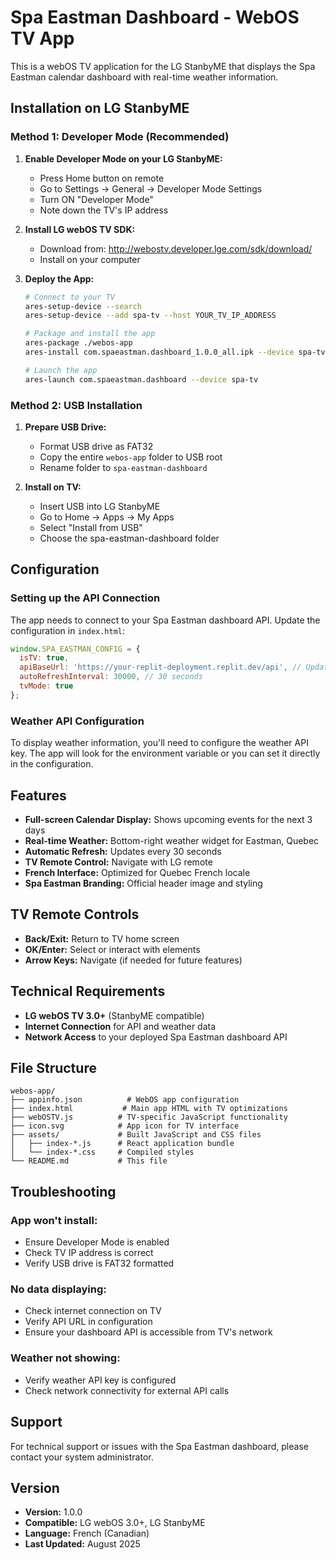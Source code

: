 # Spa Eastman Dashboard - WebOS TV App

This is a webOS TV application for the LG StanbyME that displays the Spa Eastman calendar dashboard with real-time weather information.

## Installation on LG StanbyME

### Method 1: Developer Mode (Recommended)

1. **Enable Developer Mode on your LG StanbyME:**
   - Press Home button on remote
   - Go to Settings → General → Developer Mode Settings
   - Turn ON "Developer Mode"
   - Note down the TV's IP address

2. **Install LG webOS TV SDK:**
   - Download from: http://webostv.developer.lge.com/sdk/download/
   - Install on your computer

3. **Deploy the App:**
   ```bash
   # Connect to your TV
   ares-setup-device --search
   ares-setup-device --add spa-tv --host YOUR_TV_IP_ADDRESS
   
   # Package and install the app
   ares-package ./webos-app
   ares-install com.spaeastman.dashboard_1.0.0_all.ipk --device spa-tv
   
   # Launch the app
   ares-launch com.spaeastman.dashboard --device spa-tv
   ```

### Method 2: USB Installation

1. **Prepare USB Drive:**
   - Format USB drive as FAT32
   - Copy the entire `webos-app` folder to USB root
   - Rename folder to `spa-eastman-dashboard`

2. **Install on TV:**
   - Insert USB into LG StanbyME
   - Go to Home → Apps → My Apps
   - Select "Install from USB"
   - Choose the spa-eastman-dashboard folder

## Configuration

### Setting up the API Connection

The app needs to connect to your Spa Eastman dashboard API. Update the configuration in `index.html`:

```javascript
window.SPA_EASTMAN_CONFIG = {
  isTV: true,
  apiBaseUrl: 'https://your-replit-deployment.replit.dev/api', // Update this URL
  autoRefreshInterval: 30000, // 30 seconds
  tvMode: true
};
```

### Weather API Configuration

To display weather information, you'll need to configure the weather API key. The app will look for the environment variable or you can set it directly in the configuration.

## Features

- **Full-screen Calendar Display:** Shows upcoming events for the next 3 days
- **Real-time Weather:** Bottom-right weather widget for Eastman, Quebec
- **Automatic Refresh:** Updates every 30 seconds
- **TV Remote Control:** Navigate with LG remote
- **French Interface:** Optimized for Quebec French locale
- **Spa Eastman Branding:** Official header image and styling

## TV Remote Controls

- **Back/Exit:** Return to TV home screen
- **OK/Enter:** Select or interact with elements
- **Arrow Keys:** Navigate (if needed for future features)

## Technical Requirements

- **LG webOS TV 3.0+** (StanbyME compatible)
- **Internet Connection** for API and weather data
- **Network Access** to your deployed Spa Eastman dashboard API

## File Structure

```
webos-app/
├── appinfo.json          # WebOS app configuration
├── index.html           # Main app HTML with TV optimizations
├── webOSTV.js          # TV-specific JavaScript functionality
├── icon.svg            # App icon for TV interface
├── assets/             # Built JavaScript and CSS files
│   ├── index-*.js      # React application bundle
│   └── index-*.css     # Compiled styles
└── README.md           # This file
```

## Troubleshooting

### App won't install:
- Ensure Developer Mode is enabled
- Check TV IP address is correct
- Verify USB drive is FAT32 formatted

### No data displaying:
- Check internet connection on TV
- Verify API URL in configuration
- Ensure your dashboard API is accessible from TV's network

### Weather not showing:
- Verify weather API key is configured
- Check network connectivity for external API calls

## Support

For technical support or issues with the Spa Eastman dashboard, please contact your system administrator.

## Version

- **Version:** 1.0.0
- **Compatible:** LG webOS 3.0+, LG StanbyME
- **Language:** French (Canadian)
- **Last Updated:** August 2025